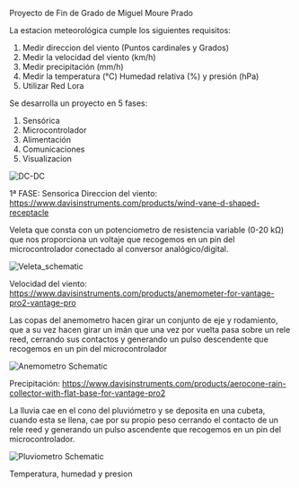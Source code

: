 Proyecto de Fin de Grado de Miguel Moure Prado

La estacion meteorológica cumple los siguientes requisitos: 
  1) Medir direccion del viento (Puntos cardinales y Grados)
  2) Medir la velocidad del viento (km/h)
  3) Medir precipitación (mm/h)
  4) Medir la temperatura (°C) Humedad relativa (%) y presión (hPa)
  5) Utilizar Red Lora

Se desarrolla un proyecto en 5 fases: 
  1) Sensórica
  2) Microcontrolador
  3) Alimentación
  4) Comunicaciones
  5) Visualizacion



![DC-DC](https://github.com/MediaLabUniovi/WeatherStation/assets/159242374/0809f150-b4f7-43c1-aee0-568f5c1f5307)






1ª FASE: Sensorica 
  Direccion del viento: https://www.davisinstruments.com/products/wind-vane-d-shaped-receptacle
  
  Veleta que consta con un potenciometro de resistencia variable (0-20 kΩ) que nos proporciona un voltaje que recogemos en un pin del microcontrolador conectado al 
  conversor analógico/digital.


![Veleta_schematic](https://github.com/MediaLabUniovi/WeatherStation/assets/159242374/73454999-8c6d-45d9-98e6-def462965222)

     

  Velocidad del viento: https://www.davisinstruments.com/products/anemometer-for-vantage-pro2-vantage-pro
  
  Las copas del anemometro hacen girar un conjunto de eje y rodamiento, que a su vez hacen girar un         imán que una vez por vuelta pasa sobre un rele reed, cerrando sus contactos y generando un pulso          descendente que recogemos en un pin del microcontrolador
    
    
  ![Anemometro Schematic](https://github.com/MediaLabUniovi/WeatherStation/assets/159242374/5346ba67-f1c6-4fd0-a123-2bbc977e502c)

  Precipitación: https://www.davisinstruments.com/products/aerocone-rain-collector-with-flat-base-for-vantage-pro2
  
  La lluvia cae en el cono del pluviómetro y se deposita en una cubeta, cuando esta se llena, cae por       su propio peso cerrando el contacto de un rele reed y generando un pulso ascendente que recogemos en      un pin del microcontrolador. 


    
![Pluviometro Schematic](https://github.com/MediaLabUniovi/WeatherStation/assets/159242374/17ed912b-a580-4c68-ac1c-ba81a2e0a0ed)

   

  Temperatura, humedad y presion
